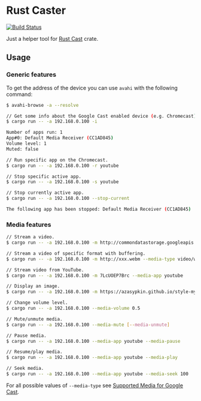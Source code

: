 # Rust Caster

[![Build Status](https://travis-ci.org/azasypkin/rust-caster.svg?branch=master)](https://travis-ci.org/azasypkin/rust-caster)

Just a helper tool for [Rust Cast](https://github.com/azasypkin/rust-cast) crate.

## Usage

### Generic features
To get the address of the device you can use `avahi` with the following command:
```bash
$ avahi-browse -a --resolve
```

```bash
// Get some info about the Google Cast enabled device (e.g. Chromecast). 
$ cargo run -- -a 192.168.0.100 -i

Number of apps run: 1
App#0: Default Media Receiver (CC1AD845)
Volume level: 1
Muted: false

// Run specific app on the Chromecast.
$ cargo run -- -a 192.168.0.100 -r youtube

// Stop specific active app.
$ cargo run -- -a 192.168.0.100 -s youtube

// Stop currently active app.
$ cargo run -- -a 192.168.0.100 --stop-current

The following app has been stopped: Default Media Receiver (CC1AD845)
```

### Media features
```bash
// Stream a video.
$ cargo run -- -a 192.168.0.100 -m http://commondatastorage.googleapis.com/gtv-videos-bucket/sample/BigBuckBunny.mp4

// Stream a video of specific format with buffering.
$ cargo run -- -a 192.168.0.100 -m http://xxx.webm --media-type video/webm --media-stream-type buffered

// Stream video from YouTube.
$ cargo run -- -a 192.168.0.100 -m 7LcUOEP7Brc --media-app youtube

// Display an image.
$ cargo run -- -a 192.168.0.100 -m https://azasypkin.github.io/style-my-image/images/mozilla.jpg

// Change volume level.
$ cargo run -- -a 192.168.0.100 --media-volume 0.5

// Mute/unmute media.
$ cargo run -- -a 192.168.0.100 --media-mute [--media-unmute]

// Pause media.
$ cargo run -- -a 192.168.0.100 --media-app youtube --media-pause

// Resume/play media.
$ cargo run -- -a 192.168.0.100 --media-app youtube --media-play

// Seek media.
$ cargo run -- -a 192.168.0.100 --media-app youtube --media-seek 100
```

For all possible values of `--media-type` see [Supported Media for Google Cast](https://developers.google.com/cast/docs/media).